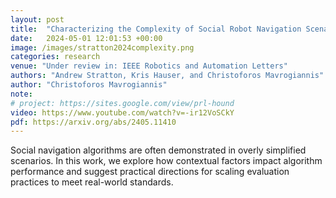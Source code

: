 ```yaml
---
layout: post
title:  "Characterizing the Complexity of Social Robot Navigation Scenarios"
date:   2024-05-01 12:01:53 +00:00
image: /images/stratton2024complexity.png
categories: research
venue: "Under review in: IEEE Robotics and Automation Letters"
authors: "Andrew Stratton, Kris Hauser, and Christoforos Mavrogiannis"
author: "Christoforos Mavrogiannis"
note:
# project: https://sites.google.com/view/prl-hound
video: https://www.youtube.com/watch?v=-ir12VoSCkY
pdf: https://arxiv.org/abs/2405.11410
---
```

Social navigation algorithms are often demonstrated in overly simplified scenarios. In this work, we explore how contextual factors impact algorithm performance and suggest practical directions for scaling evaluation practices to meet real-world standards. 